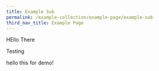 ```yaml
---
title: Example Sub
permalink: /example-collection/example-page/example-sub
third_nav_title: Example Page
---
```

HEllo There

Testing

hello this for demo!